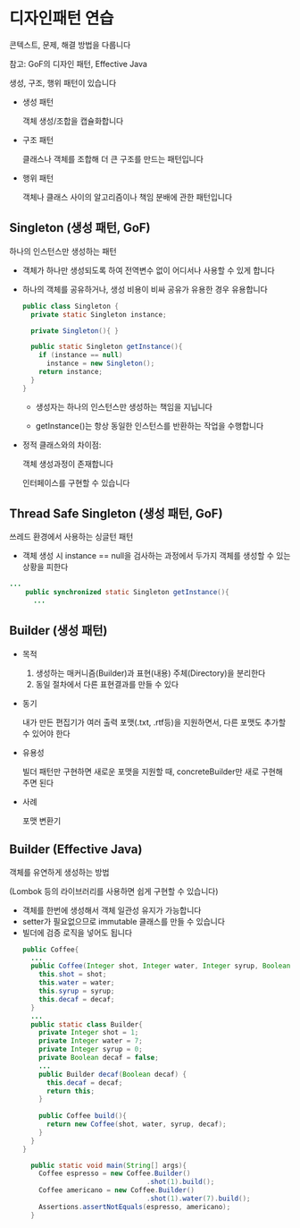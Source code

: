 # 디자인패턴 연습

콘텍스트, 문제, 해결 방법을 다룹니다

참고: GoF의 디자인 패턴, Effective Java

생성, 구조, 행위 패턴이 있습니다

* 생성 패턴

  객체 생성/조합을 캡슐화합니다

* 구조 패턴

  클래스나 객체를 조합해 더 큰 구조를 만드는 패턴입니다

* 행위 패턴

  객체나 클래스 사이의 알고리즘이나 책임 분배에 관한 패턴입니다

## Singleton (생성 패턴, GoF)
하나의 인스턴스만 생성하는 패턴 

* 객체가 하나만 생성되도록 하여 전역변수 없이 어디서나 사용할 수 있게 합니다
* 하나의 객체를 공유하거나, 생성 비용이 비싸 공유가 유용한 경우 유용합니다
    ``` java
    public class Singleton {
      private static Singleton instance;
  
      private Singleton(){ }
  
      public static Singleton getInstance(){
        if (instance == null)
          instance = new Singleton();
        return instance;
      }
    }
    ```
    * 생성자는 하나의 인스턴스만 생성하는 책임을 지닙니다

    * getInstance()는 항상 동일한 인스턴스를 반환하는 작업을 수행합니다

* 정적 클래스와의 차이점:

  객체 생성과정이 존재합니다

  인터페이스를 구현할 수 있습니다

## Thread Safe Singleton (생성 패턴, GoF)
쓰레드 환경에서 사용하는 싱글턴 패턴
* 객체 생성 시 instance == null을 검사하는 과정에서 두가지 객체를 생성할 수 있는 상황을 피한다
``` java
...
    public synchronized static Singleton getInstance(){
      ...
```

## Builder (생성 패턴)
* 목적
  1. 생성하는 매커니즘(Builder)과 표현(내용) 주체(Directory)을 분리한다
  2. 동일 절차에서 다른 표현결과를 만들 수 있다
* 동기
  
  내가 만든 편집기가 여러 출력 포맷(.txt, .rtf등)을 지원하면서, 다른 포맷도 추가할 수 있어야 한다
* 유용성
  
  빌더 패턴만 구현하면 새로운 포맷을 지원할 때, concreteBuilder만 새로 구현해 주면 된다

* 사례

  포맷 변환기
  
## Builder (Effective Java)
객체를 유연하게 생성하는 방법

(Lombok 등의 라이브러리를 사용하면 쉽게 구현할 수 있습니다)
* 객체를 한번에 생성해서 객체 일관성 유지가 가능합니다
* setter가 필요없으므로 immutable 클래스를 만들 수 있습니다
* 빌더에 검증 로직을 넣어도 됩니다
  ``` java
  public Coffee{
    ...
    public Coffee(Integer shot, Integer water, Integer syrup, Boolean decaf){
      this.shot = shot;
      this.water = water;
      this.syrup = syrup;
      this.decaf = decaf;
    }
    ...
    public static class Builder{
      private Integer shot = 1;
      private Integer water = 7;
      private Integer syrup = 0;
      private Boolean decaf = false;
      ...
      public Builder decaf(Boolean decaf) {
        this.decaf = decaf;
        return this;
      }
      
      public Coffee build(){
        return new Coffee(shot, water, syrup, decaf);
      }
    }
  }
  ```
  ``` java
    public static void main(String[] args){
      Coffee espresso = new Coffee.Builder()
                                 .shot(1).build();
      Coffee americano = new Coffee.Builder()
                                 .shot(1).water(7).build();
      Assertions.assertNotEquals(espresso, americano);
    }
  ```
